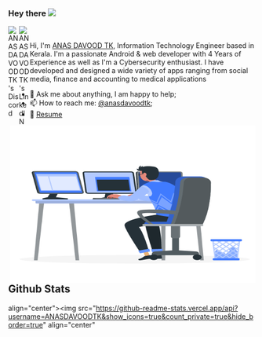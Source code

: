 ### Hey there <img src="https://media.giphy.com/media/hvRJCLFzcasrR4ia7z/giphy.gif" width="25px">
<a href="https://discordapp.com/users/733331158942613515">
  <img align="left" alt="ANAS DAVOOD TK's Discord" width="22px" src="https://raw.githubusercontent.com/peterthehan/peterthehan/master/assets/discord.svg" />
</a>
<a href="https://www.linkedin.com/in/anas-davood-tk/">
  <img align="left" alt="ANAS DAVOOD TK's LinkedIN" width="22px" src="https://raw.githubusercontent.com/peterthehan/peterthehan/master/assets/linkedin.svg" />
</a>


<br/>




Hi, I'm [ANAS DAVOOD TK](https://anasdavood.tk/), Information Technology Engineer based in Kerala. I'm a passionate Android & web developer with 4 Years of Experience as well as I'm a Cybersecurity enthusiast. I have developed and designed a wide variety of apps ranging from social media, finance and accounting to medical applications


  <img align="right" alt="GIF" src="https://github.com/ANASDAVOODTK/ANASDAVOODTK/blob/main/man.gif?raw=true" width="500" height="320" />
  
- 💬 Ask me about anything, I am happy to help;
- 📫 How to reach me: [@anasdavoodtk](https://anasdavood.tk/);
- 📝 [Resume](https://anasdavood.tk/cv.pdf)

## Github Stats   
align="center"><img src="https://github-readme-stats.vercel.app/api?username=ANASDAVOODTK&show_icons=true&count_private=true&hide_border=true" align="center"  
 
